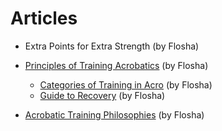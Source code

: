 # Articles

* Extra Points for Extra Strength (by Flosha)

* [Principles of Training Acrobatics](/training/load-management) (by Flosha)
  * [Categories of Training in Acro](/training/training-categories) (by Flosha)
  * [Guide to Recovery](/training/recovery-guide) (by Flosha)
 
* [Acrobatic Training Philosophies](/training/training-philosophies) (by Flosha)
